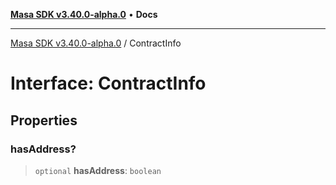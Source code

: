 [**Masa SDK v3.40.0-alpha.0**](../README.md) • **Docs**

***

[Masa SDK v3.40.0-alpha.0](../globals.md) / ContractInfo

# Interface: ContractInfo

## Properties

### hasAddress?

> `optional` **hasAddress**: `boolean`
